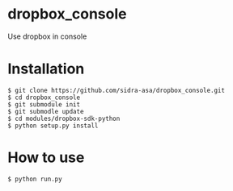 # dropbox_console
Use dropbox in console

# Installation

```
$ git clone https://github.com/sidra-asa/dropbox_console.git
$ cd dropbox_console
$ git submodule init
$ git submodle update
$ cd modules/dropbox-sdk-python
$ python setup.py install 

```

# How to use

```
$ python run.py

```
